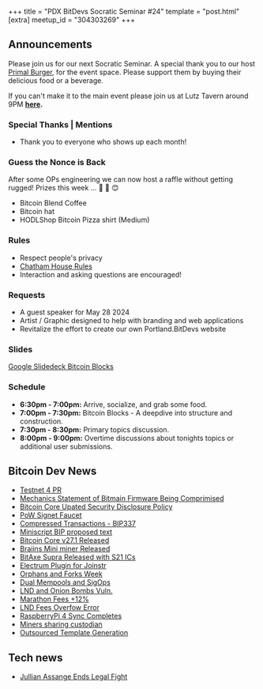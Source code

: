 +++
title = "PDX BitDevs Socratic Seminar #24"
template = "post.html"
[extra]
meetup_id = "304303269"
+++

## Announcements

Please join us for our next Socratic Seminar. A special thank you to our host <a href="https://dicksprimalburger.com/" data-no-summary>Primal Burger</a>, for the event space. Please support them by buying their delicious food or a beverage.

If you can't make it to the main event please join us at Lutz Tavern around 9PM **<a href="https://www.lutztavern.com/" data-no-summary>here</a>.**

### Special Thanks | Mentions
- Thank you to everyone who shows up each month!

### Guess the Nonce is Back
After some OPs engineering we can now host a raffle without getting rugged! Prizes this week ... 🎉 🎁 😊
- Bitcoin Blend Coffee
- Bitcoin hat
- HODLShop Bitcoin Pizza shirt (Medium)

### Rules
- Respect people's privacy
- [Chatham House Rules](https://www.chathamhouse.org/about-us/chatham-house-rule)
- Interaction and asking questions are encouraged!

### Requests
- A guest speaker for May 28 2024
- Artist / Graphic designed to help with branding and web applications
- Revitalize the effort to create our own Portland.BitDevs website

### Slides
[Google Slidedeck Bitcoin Blocks](https://docs.google.com/presentation/d/1Ff8zjaY-6GvCRhyODs5eMZozosbHZKo0ZRHtvk1h558/edit?usp=sharing)


### Schedule
- **6:30pm - 7:00pm:** Arrive, socialize, and grab some food.
- **7:00pm - 7:30pm:** Bitcoin Blocks - A deepdive into structure and construction.
- **7:30pm - 8:30pm:** Primary topics discussion.
- **8:00pm - 9:00pm:** Overtime discussions about tonights topics or additional user submissions.

## Bitcoin Dev News
- [Testnet 4 PR](https://bitcoincore.reviews/29775)
- [Mechanics Statement of Bitmain Firmware Being Comprimised](https://youtu.be/7fdgqbGy2gg?t=510)
- [Bitcoin Core Upated Security Disclosure Policy](https://gist.github.com/darosior/eb71638f20968f0dc896c4261a127be6)
- [PoW Signet Faucet](https://delvingbitcoin.org/t/proof-of-work-based-signet-faucet/937/2)
- [Compressed Transactions - BIP337](https://github.com/bitcoin/bips/blob/master/bip-0337.mediawiki)
- [Miniscript BIP proposed text](https://groups.google.com/g/bitcoindev/c/wA-dW4t5BEY)
- [Bitcoin Core v27.1 Released](https://www.nobsbitcoin.com/bitcoin-core-v27-1/)
- [Braiins Mini miner Released](https://www.nobsbitcoin.com/braiins-mini-miner-bmm-100/)
- [BitAxe Supra Released with S21 ICs](https://www.nobsbitcoin.com/bitaxe-supra/)
- [Electrum Plugin for Joinstr](https://www.nobsbitcoin.com/how-to-use-electrum-plugin-for-joinstr/)
- [Orphans and Forks Week](https://x.com/0xB10C)
- [Dual Mempools and SigOps](https://x.com/mononautical/status/1799874506426647009)
- [LND and Onion Bombs Vuln.](https://www.nobsbitcoin.com/lnd-versions-prior-to-v0-17-0-vulnerable-to-lnd-onion-bomb-dos-attack/)
- [Marathon Fees +12%](https://twitter.com/theMiningPod/status/1778822943390183855)
- [LND Fees Overfow Error](https://github.com/lightningnetwork/lnd/issues/8571)
- [RaspberryPi 4 Sync Completes](https://twitter.com/PortlandHODL/status/1775331303950615017)
- [Miners sharing custodian](https://twitter.com/mononautical/status/1777686545715089605)
- [Outsourced Template Generation](https://twitter.com/0xB10C/status/1780611768081121700)

## Tech news
- [Jullian Assange Ends Legal Fight](https://apnews.com/article/assange-justice-department-plea-wikileaks-saipan-australia-00eb380879ff636cc9b916f82f82ed40)
